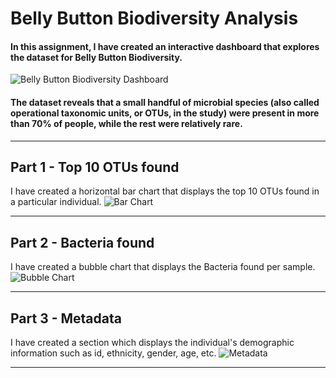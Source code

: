 # Belly Button Biodiversity Analysis

#### In this assignment, I have created an interactive dashboard that explores the dataset for Belly Button Biodiversity.
![Belly Button Biodiversity Dashboard](https://user-images.githubusercontent.com/119235680/229403453-5868a41b-3697-463c-8e1c-4c168c32763f.png)

#### The dataset reveals that a small handful of microbial species (also called operational taxonomic units, or OTUs, in the study) were present in more than 70% of people, while the rest were relatively rare.


-----------------------------------------------------------------------------------------------------------------------------------------------------------------------

## Part 1 - Top 10 OTUs found
I have created a horizontal bar chart that displays the top 10 OTUs found in a particular individual.
![Bar Chart](https://user-images.githubusercontent.com/119235680/229403650-6f8b4e48-0ca1-47e7-ab0d-3f73768ae48f.png)

-----------------------------------------------------------------------------------------------------------------------------------------------------------------------

## Part 2 - Bacteria found
I have created a bubble chart that displays the Bacteria found per sample.
![Bubble Chart](https://user-images.githubusercontent.com/119235680/229403894-65813684-600d-44f1-b869-46dba545628f.png)

-----------------------------------------------------------------------------------------------------------------------------------------------------------------------

## Part 3 - Metadata
I have created a section which displays the individual's demographic information such as id, ethnicity, gender, age, etc.
![Metadata](https://user-images.githubusercontent.com/119235680/229403962-a5f933a3-ea2b-479d-a645-71efe351655f.png)

-----------------------------------------------------------------------------------------------------------------------------------------------------------------------
